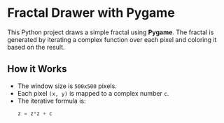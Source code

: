 # Fractal Drawer with Pygame

This Python project draws a simple fractal using **Pygame**. The fractal is generated by iterating a complex function over each pixel and coloring it based on the result.

## How it Works

- The window size is `500x500` pixels.
- Each pixel `(x, y)` is mapped to a complex number `c`.
- The iterative formula is:  
  ```python
  z = z*z + c

